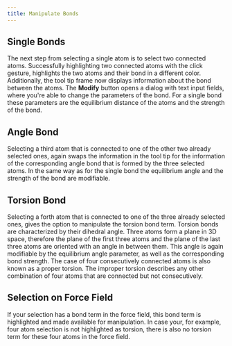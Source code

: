 ```yaml
---
title: Manipulate Bonds
---
```


## Single Bonds
The next step from selecting a single atom is to select two connected atoms.
Successfully highlighting two connected atoms with the click gesture, highlights the two atoms and their bond in a different color.
Additionally, the tool tip frame now displays information about the bond between the atoms.
The **Modify** button opens a dialog with text input fields, where you're able to change the parameters of the bond.
For a single bond these parameters are the equilibrium distance of the atoms and the strength of the bond.

## Angle Bond
Selecting a third atom that is connected to one of the other two already selected ones, again swaps the information in the tool tip for the information of the corresponding angle bond that is formed by the three selected atoms.
In the same way as for the single bond the equilibrium angle and the strength of the bond are modifiable.


## Torsion Bond
Selecting a forth atom that is connected to one of the three already selected ones, gives the option to manipulate the torsion bond term.
Torsion bonds are characterized by their dihedral angle.
Three atoms form a plane in 3D space, therefore the plane of the first three atoms and the plane of the last three atoms are oriented with an angle in between them.
This angle is again modifiable by the equilibrium angle parameter, as well as the corresponding bond strength.
The case of four consecutively connected atoms is also known as a proper torsion.
The improper torsion describes any other combination of four atoms that are connected but not consecutively.

## Selection on Force Field
If your selection has a bond term in the force field, this bond term is highlighted and made available for manipulation.
In case your, for example, four atom selection is not highlighted as torsion, there is also no torsion term for these four atoms in the force field.
